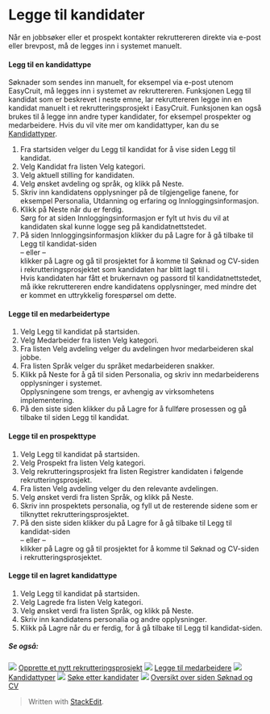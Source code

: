 # Legge til kandidater

Når en jobbsøker eller et prospekt kontakter rekruttereren direkte via e-post eller brevpost, må de legges inn i systemet manuelt.

#### Legg til en kandidattype

Søknader som sendes inn manuelt, for eksempel via e-post utenom EasyCruit, må legges inn i systemet av rekruttereren. Funksjonen  Legg til kandidat  som er beskrevet i neste emne, lar rekruttereren legge inn en kandidat manuelt i et rekrutteringsprosjekt i EasyCruit. Funksjonen kan også brukes til å legge inn andre typer kandidater, for eksempel prospekter og medarbeidere. Hvis du vil vite mer om kandidattyper, kan du se  [Kandidattyper](candidate_types.htm).

1.  Fra  startsiden  velger du  Legg til kandidat  for å vise siden  Legg til kandidat.
2.  Velg  Kandidat  fra listen  Velg kategori.
3.  Velg aktuell stilling for kandidaten.
4.  Velg ønsket avdeling og språk, og klikk på  Neste.
5.  Skriv inn kandidatens opplysninger på de tilgjengelige fanene, for eksempel  Personalia,  Utdanning og erfaring  og  Innloggingsinformasjon.
6.  Klikk på  Neste  når du er ferdig.  
    Sørg for at siden Innloggingsinformasjon er fylt ut hvis du vil at kandidaten skal kunne logge seg på kandidatnettstedet.
7.  På siden  Innloggingsinformasjon  klikker du på  Lagre  for å gå tilbake til  Legg til kandidat-siden  
    – eller –  
    klikker på  Lagre og gå til prosjektet  for å komme til  Søknad og CV-siden i rekrutteringsprosjektet som kandidaten har blitt lagt til i.  
    Hvis kandidaten har fått et brukernavn og passord til kandidatnettstedet, må ikke rekruttereren endre kandidatens opplysninger, med mindre det er kommet en uttrykkelig forespørsel om dette.

#### Legge til en medarbeidertype

1.  Velg  Legg til kandidat  på  startsiden.
2.  Velg  Medarbeider  fra listen  Velg kategori.
3.  Fra listen  Velg avdeling  velger du avdelingen hvor medarbeideren skal jobbe.
4.  Fra listen  Språk  velger du språket medarbeideren snakker.
5.  Klikk på  Neste  for å gå til siden  Personalia, og skriv inn medarbeiderens opplysninger i systemet.  
    Opplysningene som trengs, er avhengig av virksomhetens implementering.
6.  På den siste siden klikker du på  Lagre  for å fullføre prosessen og gå tilbake til siden  Legg til kandidat.

#### Legge til en prospekttype

1.  Velg  Legg til kandidat  på  startsiden.
2.  Velg  Prospekt  fra listen  Velg kategori.
3.  Velg rekrutteringsprosjekt fra listen  Registrer kandidaten i følgende rekrutteringsprosjekt.
4.  Fra listen  Velg avdeling  velger du den relevante avdelingen.
5.  Velg ønsket verdi fra listen  Språk, og klikk på  Neste.
6.  Skriv inn prospektets  personalia, og fyll ut de resterende sidene som er tilknyttet rekrutteringsprosjektet.
7.  På den siste siden klikker du på  Lagre  for å gå tilbake til  Legg til kandidat-siden  
    – eller –  
    klikker på  Lagre og gå til prosjektet  for å komme til  Søknad og CV-siden i rekrutteringsprosjektet.

#### Legge til en lagret kandidattype

1.  Velg  Legg til kandidat  på  startsiden.
2.  Velg  Lagrede  fra listen  Velg kategori.
3.  Velg ønsket verdi fra listen  Språk, og klikk på  Neste.
4.  Skriv inn kandidatens  personalia  og andre opplysninger.
5.  Klikk på  Lagre  når du er ferdig, for å gå tilbake til  Legg til kandidat-siden.

##### Se også:

![](../Resources/Images/icon-document-link.png)  [Opprette et nytt rekrutteringsprosjekt](creating_a_new_vacancy.htm)
![](../Resources/Images/icon-document-link.png)  [Legge til medarbeidere](adding_employees.htm)
![](../Resources/Images/icon-document-link.png)  [Kandidattyper](candidate_types.htm)
![](../Resources/Images/icon-document-link.png)  [Søke etter kandidater](searching_for_candidates.htm)
![](../Resources/Images/icon-document-link.png)  [Oversikt over siden Søknad og CV](application_and_cv_page_overview.htm)


> Written with [StackEdit](https://stackedit.io/).
<!--stackedit_data:
eyJoaXN0b3J5IjpbLTIwMjUyNTAxMjBdfQ==
-->